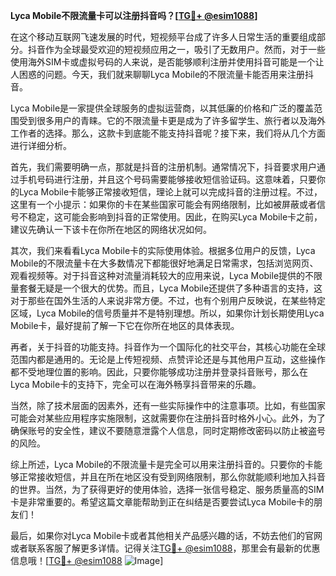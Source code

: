 **Lyca Mobile不限流量卡可以注册抖音吗？[[TG💪+ @esim1088](https://t.me/s/esim1088)]**

在这个移动互联网飞速发展的时代，短视频平台成了许多人日常生活的重要组成部分。抖音作为全球最受欢迎的短视频应用之一，吸引了无数用户。然而，对于一些使用海外SIM卡或虚拟号码的人来说，是否能够顺利注册并使用抖音可能是一个让人困惑的问题。今天，我们就来聊聊Lyca Mobile的不限流量卡能否用来注册抖音。

Lyca Mobile是一家提供全球服务的虚拟运营商，以其低廉的价格和广泛的覆盖范围受到很多用户的青睐。它的不限流量卡更是成为了许多留学生、旅行者以及海外工作者的选择。那么，这款卡到底能不能支持抖音呢？接下来，我们将从几个方面进行详细分析。

首先，我们需要明确一点，那就是抖音的注册机制。通常情况下，抖音要求用户通过手机号码进行注册，并且这个号码需要能够接收短信验证码。这意味着，只要你的Lyca Mobile卡能够正常接收短信，理论上就可以完成抖音的注册过程。不过，这里有一个小提示：如果你的卡在某些国家可能会有网络限制，比如被屏蔽或者信号不稳定，这可能会影响到抖音的正常使用。因此，在购买Lyca Mobile卡之前，建议先确认一下该卡在你所在地区的网络状况如何。

其次，我们来看看Lyca Mobile卡的实际使用体验。根据多位用户的反馈，Lyca Mobile的不限流量卡在大多数情况下都能很好地满足日常需求，包括浏览网页、观看视频等。对于抖音这种对流量消耗较大的应用来说，Lyca Mobile提供的不限量套餐无疑是一个很大的优势。而且，Lyca Mobile还提供了多种语言的支持，这对于那些在国外生活的人来说非常方便。不过，也有个别用户反映说，在某些特定区域，Lyca Mobile的信号质量并不是特别理想。所以，如果你计划长期使用Lyca Mobile卡，最好提前了解一下它在你所在地区的具体表现。

再者，关于抖音的功能支持。抖音作为一个国际化的社交平台，其核心功能在全球范围内都是通用的。无论是上传短视频、点赞评论还是与其他用户互动，这些操作都不受地理位置的影响。因此，只要你能够成功注册并登录抖音账号，那么在Lyca Mobile卡的支持下，完全可以在海外畅享抖音带来的乐趣。

当然，除了技术层面的因素外，还有一些实际操作中的注意事项。比如，有些国家可能会对某些应用程序实施限制，这就需要你在注册抖音时格外小心。此外，为了确保账号的安全性，建议不要随意泄露个人信息，同时定期修改密码以防止被盗号的风险。

综上所述，Lyca Mobile的不限流量卡是完全可以用来注册抖音的。只要你的卡能够正常接收短信，并且在所在地区没有受到网络限制，那么你就能顺利地加入抖音的世界。当然，为了获得更好的使用体验，选择一张信号稳定、服务质量高的SIM卡是非常重要的。希望这篇文章能帮助到正在纠结是否要尝试Lyca Mobile卡的朋友们！

最后，如果你对Lyca Mobile卡或者其他相关产品感兴趣的话，不妨去他们的官网或者联系客服了解更多详情。记得关注[TG💪+ @esim1088](https://t.me/s/esim1088)，那里会有最新的优惠信息哦！[[TG💪+ @esim1088](https://t.me/s/esim1088) ![Image](https://i.postimg.cc/4NQfJmqS/Snipaste-2025-05-13-00-14-12.png)]